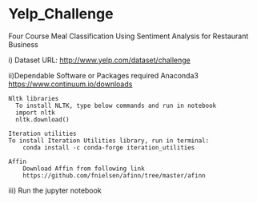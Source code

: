 # Yelp_Challenge
Four Course Meal Classification Using Sentiment Analysis for Restaurant Business

i) Dataset URL:
	http://www.yelp.com/dataset/challenge

ii)Dependable Software or Packages required
    Anaconda3
     https://www.continuum.io/downloads
 
    Nltk libraries
      To install NLTK, type below commands and run in notebook
      import nltk
      nltk.download()
      
    Iteration utilities
   	To install Iteration Utilities library, run in terminal:
     	conda install -c conda-forge iteration_utilities
      
    Affin	
    	Download Affin from following link
    	https://github.com/fnielsen/afinn/tree/master/afinn

iii) Run the jupyter notebook
